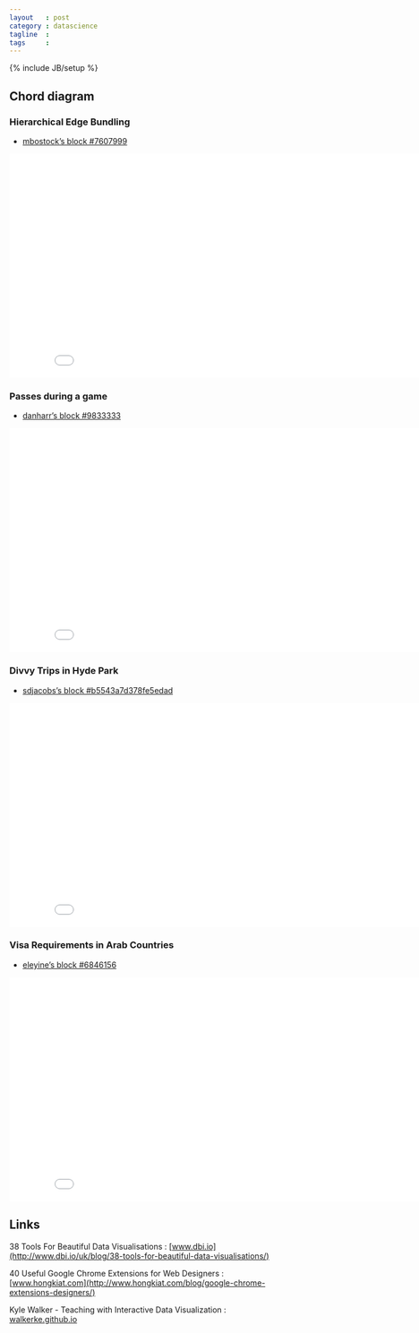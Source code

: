 ```yaml
---
layout   : post
category : datascience
tagline  : 
tags     : 
---
```

{% include JB/setup %}

## Chord diagram

### Hierarchical Edge Bundling

- [mbostock’s block #7607999](http://bl.ocks.org/mbostock/7607999)

<iframe src="/assets/visualisations/gist/7607999/index.html" marginwidth="0" marginheight="0" scrolling="no" width="850" height = "400" frameborder="0"></iframe>

### Passes during a game

- [danharr’s block #9833333](http://bl.ocks.org/danharr/9833333)

<iframe src="/assets/visualisations/gist/9833333/index.html" marginwidth="0" marginheight="0" scrolling="no" width="850" height = "400" frameborder="0"></iframe>

### Divvy Trips in Hyde Park

- [sdjacobs’s block #b5543a7d378fe5edad](http://bl.ocks.org/sdjacobs/b5543a7d378fe5edad15)

<iframe src="/assets/visualisations/gist/b5543a7d378fe5edad15/index.html" marginwidth="0" marginheight="0" scrolling="no" width="850" height = "400" frameborder="0"></iframe>

### Visa Requirements in Arab Countries

- [eleyine’s block #6846156](http://bl.ocks.org/eleyine/6846156)

<iframe src="/assets/visualisations/gist/6846156/index.html" marginwidth="0" marginheight="0" scrolling="no" width="850" height = "400" frameborder="0"></iframe>

## Links

38 Tools For Beautiful Data Visualisations
:   [www.dbi.io](http://www.dbi.io/uk/blog/38-tools-for-beautiful-data-visualisations/)

40 Useful Google Chrome Extensions for Web Designers
:   [www.hongkiat.com](http://www.hongkiat.com/blog/google-chrome-extensions-designers/)

Kyle Walker - Teaching with Interactive Data Visualization
:   [walkerke.github.io](http://walkerke.github.io/)